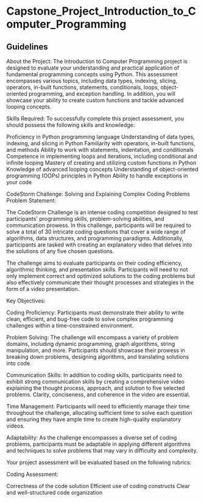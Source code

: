# Capstone_Project_Introduction_to_Computer_Programming
Guidelines
-------------------------------------------------------------------
About the Project:
The Introduction to Computer Programming project is designed to evaluate your understanding and practical application of fundamental programming concepts using Python. This assessment encompasses various topics, including data types, indexing, slicing, operators, in-built functions, statements, conditionals, loops, object-oriented programming, and exception handling. In addition, you will showcase your ability to create custom functions and tackle advanced looping concepts.

Skills Required:
To successfully complete this project assessment, you should possess the following skills and knowledge:

Proficiency in Python programming language Understanding of data types, indexing, and slicing in Python Familiarity with operators, in-built functions, and methods Ability to work with statements, indentation, and conditionals Competence in implementing loops and iterations, including conditional and infinite looping Mastery of creating and utilizing custom functions in Python Knowledge of advanced looping concepts Understanding of object-oriented programming (OOPs) principles in Python Ability to handle exceptions in your code

CodeStorm Challenge: Solving and Explaining Complex Coding Problems Problem Statement:

The CodeStorm Challenge is an intense coding competition designed to test participants' programming skills, problem-solving abilities, and communication prowess. In this challenge, participants will be required to solve a total of 30 intricate coding questions that cover a wide range of algorithms, data structures, and programming paradigms. Additionally, participants are tasked with creating an explanatory video that delves into the solutions of any five chosen questions.

The challenge aims to evaluate participants on their coding efficiency, algorithmic thinking, and presentation skills. Participants will need to not only implement correct and optimized solutions to the coding problems but also effectively communicate their thought processes and strategies in the form of a video presentation.

Key Objectives:

Coding Proficiency: Participants must demonstrate their ability to write clean, efficient, and bug-free code to solve complex programming challenges within a time-constrained environment.

Problem Solving: The challenge will encompass a variety of problem domains, including dynamic programming, graph algorithms, string manipulation, and more. Participants should showcase their prowess in breaking down problems, designing algorithms, and translating solutions into code.

Communication Skills: In addition to coding skills, participants need to exhibit strong communication skills by creating a comprehensive video explaining the thought process, approach, and solution to five selected problems. Clarity, conciseness, and coherence in the video are essential.

Time Management: Participants will need to efficiently manage their time throughout the challenge, allocating sufficient time to solve each question and ensuring they have ample time to create high-quality explanatory videos.

Adaptability: As the challenge encompasses a diverse set of coding problems, participants must be adaptable in applying different algorithms and techniques to solve problems that may vary in difficulty and complexity.

Your project assessment will be evaluated based on the following rubrics:

Coding Assessment:

Correctness of the code solution Efficient use of coding constructs Clear and well-structured code organization


